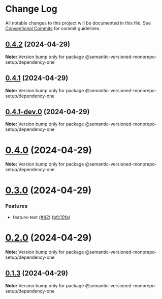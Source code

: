 # Change Log

All notable changes to this project will be documented in this file.
See [Conventional Commits](https://conventionalcommits.org) for commit guidelines.

## [0.4.2](https://github.com/gbublys/semantic-versioned-monorepo-setup/compare/@semantic-versioned-monorepo-setup/dependency-one@0.4.1...@semantic-versioned-monorepo-setup/dependency-one@0.4.2) (2024-04-29)

**Note:** Version bump only for package @semantic-versioned-monorepo-setup/dependency-one





## [0.4.1](https://github.com/gbublys/semantic-versioned-monorepo-setup/compare/@semantic-versioned-monorepo-setup/dependency-one@0.4.1-dev.0...@semantic-versioned-monorepo-setup/dependency-one@0.4.1) (2024-04-29)

**Note:** Version bump only for package @semantic-versioned-monorepo-setup/dependency-one





## [0.4.1-dev.0](https://github.com/gbublys/semantic-versioned-monorepo-setup/compare/@semantic-versioned-monorepo-setup/dependency-one@0.4.0...@semantic-versioned-monorepo-setup/dependency-one@0.4.1-dev.0) (2024-04-29)

**Note:** Version bump only for package @semantic-versioned-monorepo-setup/dependency-one





# [0.4.0](https://github.com/gbublys/semantic-versioned-monorepo-setup/compare/@semantic-versioned-monorepo-setup/dependency-one@0.3.0...@semantic-versioned-monorepo-setup/dependency-one@0.4.0) (2024-04-29)

**Note:** Version bump only for package @semantic-versioned-monorepo-setup/dependency-one





# [0.3.0](https://github.com/gbublys/semantic-versioned-monorepo-setup/compare/@semantic-versioned-monorepo-setup/dependency-one@0.2.0...@semantic-versioned-monorepo-setup/dependency-one@0.3.0) (2024-04-29)


### Features

* feature-test ([#42](https://github.com/gbublys/semantic-versioned-monorepo-setup/issues/42)) ([bfc10fa](https://github.com/gbublys/semantic-versioned-monorepo-setup/commit/bfc10fa7409ae1de602eb6a49c2e079beedd5c26))





# [0.2.0](https://github.com/gbublys/semantic-versioned-monorepo-setup/compare/@semantic-versioned-monorepo-setup/dependency-one@0.2.0-dev.1...@semantic-versioned-monorepo-setup/dependency-one@0.2.0) (2024-04-29)

**Note:** Version bump only for package @semantic-versioned-monorepo-setup/dependency-one





## [0.1.3](https://github.com/gbublys/semantic-versioned-monorepo-setup/compare/@semantic-versioned-monorepo-setup/dependency-one@0.1.3-dev.0...@semantic-versioned-monorepo-setup/dependency-one@0.1.3) (2024-04-29)

**Note:** Version bump only for package @semantic-versioned-monorepo-setup/dependency-one
